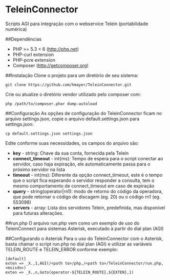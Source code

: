 # TeleinConnector
Scripts AGI para integração com o webservice Telein (portabilidade numérica)

##Dependências
  * PHP >= 5.3 < 6 (http://php.net)
  * PHP-curl extension
  * PHP-pcre extension
  * Composer (http://getcomposer.org)

##Instalação
Clone o projeto para um diretório de seu sistema:

`git clone https://github.com/hmayer/TeleinConnector.git`

Crie ou atualize o diretório vendor utilizado pelo composer com:

`php /path/to/composer.phar dump-autoload`

##Configuração
As opções de configuração do TeleinConnector ficam no arquivo settings.json,
copie o arquivo default.settings.json para settings.json:

`cp default.settings.json settings.json`

Edite conforme suas necessidades, os campos do arquivo são:
  * **key** - string: Chave da sua conta, fornecida pela Telein
  * **connect_timeout** - int(ms): Tempo de espera para o script conectar ao servidor, caso haja expiração, ele automaticamente passa para o próximo servidor na lista
  * **timeout** - int(ms): Diferente da opção connect_timeout, este é o tempo que o script fica esperando o servidor responder a consulta, tem o mesmo comportamento de connect_timeout em caso de expiração
  * **query** - string(operator|rn1): modo de retorno do código da operadora, que pode retornar o código de discagem (eg. 20) ou o código rn1 (eg. 553098)
  * **servers** - array: Lista dos servidores Telein, predefinida, mas disponível para futuras alterações.

##run.php
O arquivo run.php vem como um exemplo de uso do TeleinConnect para sistemas
Asterisk, executado à partir do dial plan (AGI)

##Configurando o Asterisk
Para o uso do TeleinConnector com o Asterisk, basta chamar o script run.php
no dial plan (AGI) e utilizar as variáveis TELEIN_ROUTE e TELEIN_ERROR conforme
exemplo:

```
[default]
exten => _X.,1,AGI(/<path to>/php,/<path to>/TeleinConnector/run.php,<msisdn>)
exten => _X.,n,Goto(operator-${TELEIN_ROUTE},${EXTEN},1)
```

